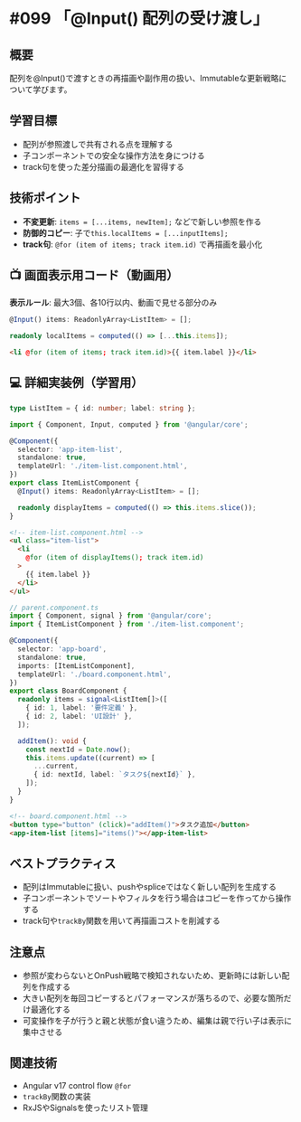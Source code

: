 # #099 「@Input() 配列の受け渡し」

## 概要
配列を@Input()で渡すときの再描画や副作用の扱い、Immutableな更新戦略について学びます。

## 学習目標
- 配列が参照渡しで共有される点を理解する
- 子コンポーネントでの安全な操作方法を身につける
- track句を使った差分描画の最適化を習得する

## 技術ポイント
- **不変更新**: `items = [...items, newItem];` などで新しい参照を作る
- **防御的コピー**: 子で`this.localItems = [...inputItems];`
- **track句**: `@for (item of items; track item.id)` で再描画を最小化

## 📺 画面表示用コード（動画用）
**表示ルール**: 最大3個、各10行以内、動画で見せる部分のみ

```typescript
@Input() items: ReadonlyArray<ListItem> = [];
```

```typescript
readonly localItems = computed(() => [...this.items]);
```

```html
<li @for (item of items; track item.id)>{{ item.label }}</li>
```

## 💻 詳細実装例（学習用）
```typescript
type ListItem = { id: number; label: string };

import { Component, Input, computed } from '@angular/core';

@Component({
  selector: 'app-item-list',
  standalone: true,
  templateUrl: './item-list.component.html',
})
export class ItemListComponent {
  @Input() items: ReadonlyArray<ListItem> = [];

  readonly displayItems = computed(() => this.items.slice());
}
```

```html
<!-- item-list.component.html -->
<ul class="item-list">
  <li
    @for (item of displayItems(); track item.id)
  >
    {{ item.label }}
  </li>
</ul>
```

```typescript
// parent.component.ts
import { Component, signal } from '@angular/core';
import { ItemListComponent } from './item-list.component';

@Component({
  selector: 'app-board',
  standalone: true,
  imports: [ItemListComponent],
  templateUrl: './board.component.html',
})
export class BoardComponent {
  readonly items = signal<ListItem[]>([
    { id: 1, label: '要件定義' },
    { id: 2, label: 'UI設計' },
  ]);

  addItem(): void {
    const nextId = Date.now();
    this.items.update((current) => [
      ...current,
      { id: nextId, label: `タスク${nextId}` },
    ]);
  }
}
```

```html
<!-- board.component.html -->
<button type="button" (click)="addItem()">タスク追加</button>
<app-item-list [items]="items()"></app-item-list>
```

## ベストプラクティス
- 配列はImmutableに扱い、pushやspliceではなく新しい配列を生成する
- 子コンポーネントでソートやフィルタを行う場合はコピーを作ってから操作する
- track句や`trackBy`関数を用いて再描画コストを削減する

## 注意点
- 参照が変わらないとOnPush戦略で検知されないため、更新時には新しい配列を作成する
- 大きい配列を毎回コピーするとパフォーマンスが落ちるので、必要な箇所だけ最適化する
- 可変操作を子が行うと親と状態が食い違うため、編集は親で行い子は表示に集中させる

## 関連技術
- Angular v17 control flow `@for`
- `trackBy`関数の実装
- RxJSやSignalsを使ったリスト管理
